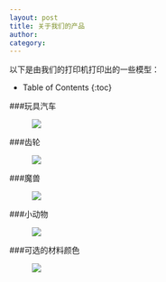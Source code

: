 ```yaml
---
layout: post
title: 关于我们的产品
author: 
category: 
---
```

以下是由我们的打印机打印出的一些模型：

* Table of Contents
{:toc} 

###玩具汽车
<figure class="half">
    <img src="{{site.staticurl}}/images/posts/car.jpg">
</figure>

###齿轮
<figure class="half">
    <img src="{{site.staticurl}}/images/posts/gear.jpg">
</figure>

###魔兽
<figure class="half">
    <img src="{{site.staticurl}}/images/posts/monster.jpg">
</figure>

###小动物
<figure class="half">
    <img src="{{site.staticurl}}/images/posts/squirrel.jpg">
</figure>

###可选的材料颜色
<figure class="half">
    <img src="{{site.staticurl}}/images/posts/color.jpg">
</figure>